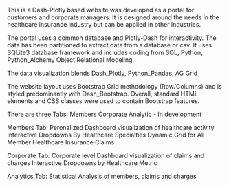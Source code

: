 This is a Dash-Plotly based website was developed as a portal for customers and corporate managers. It is designed around the needs in the healthcare insurance industry but can be applied in other industries.  

The portal uses a common database and Plotly-Dash for interactivity.  The data has been partitioned to extract data from a database or csv.  It uses SQLite3 database framework and includes coding from SQL, Python, Python_Alchemy Object Relational Modeling.

The data visualization blends Dash_Plotly, Python_Pandas, AG Grid

The website layout uses Bootstrap Grid methodology (Row/Columns) and is styled predominantly with Dash_Bootstrap.  Overall, standard HTML elements and CSS classes were used to contain Bootstrap features.

There are three Tabs:
Members
Corporate 
Analytic - In development

Members Tab:
Peronalized Dashboard visualization of healthcare activity
Interactive Dropdowns By Healthcare Specialties
Dynamic Grid for All Member Healthcare Insurance Claims

Corporate Tab:
Corporate level Dashboard visualization of claims and charges
Interactive Dropdowns by Healthcare Metric

Analytics Tab:
Statistical Analysis of members, claims and charges


